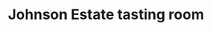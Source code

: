---
title: "Johnson Estate tasting room"
url: /westfield/johnson-estate-tasting-room/
shop: Wein
---
